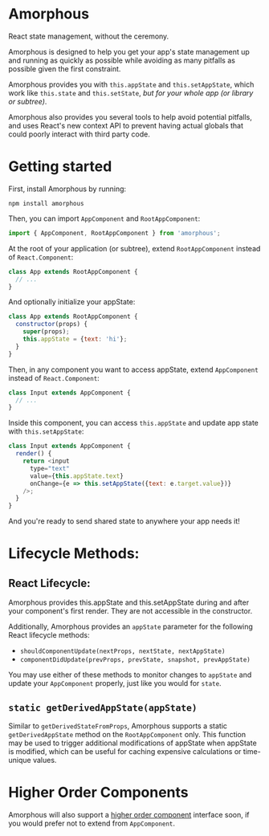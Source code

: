 # Amorphous

React state management, without the ceremony.

Amorphous is designed to help you get your app's state management up and
running as quickly as possible while avoiding as many pitfalls as possible
given the first constraint.

Amorphous provides you with `this.appState` and `this.setAppState`, which
work like `this.state` and `this.setState`, *but for your whole app (or
library or subtree)*.

Amorphous also provides you several tools to help avoid potential pitfalls,
and uses React's new context API to prevent having actual globals that could
poorly interact with third party code.


# Getting started

First, install Amorphous by running:

```
npm install amorphous
```

Then, you can import `AppComponent` and `RootAppComponent`:

```javascript
import { AppComponent, RootAppComponent } from 'amorphous';
```

At the root of your application (or subtree), extend
`RootAppComponent` instead of `React.Component`:

```javascript
class App extends RootAppComponent {
  // ...
}
```

And optionally initialize your appState:

```javascript
class App extends RootAppComponent {
  constructor(props) {
    super(props);
    this.appState = {text: 'hi'};
  }
}
```

Then, in any component you want to access appState, extend `AppComponent`
instead of `React.Component`:

```javascript
class Input extends AppComponent {
  // ...
}
```

Inside this component, you can access `this.appState` and update app state
with `this.setAppState`:

```javascript
class Input extends AppComponent {
  render() {
    return <input
      type="text"
      value={this.appState.text}
      onChange={e => this.setAppState({text: e.target.value})}
    />;
  }
}
```

And you're ready to send shared state to anywhere your app needs it!


# Lifecycle Methods:

## React Lifecycle:

Amorphous provides this.appState and this.setAppState during and after
your component's first render. They are not accessible in the constructor.

Additionally, Amorphous provides an `appState` parameter for the following
React lifecycle methods:

 * `shouldComponentUpdate(nextProps, nextState, nextAppState)`
 * `componentDidUpdate(prevProps, prevState, snapshot, prevAppState)`

You may use either of these methods to monitor changes to `appState`
and update your `AppComponent` properly, just like you would for `state`.

## `static getDerivedAppState(appState)`

Similar to `getDerivedStateFromProps`, Amorphous supports a static
`getDerivedAppState` method on the `RootAppComponent` only. This
function may be used to trigger additional modifications of appState
when appState is modified, which can be useful for caching expensive
calculations or time-unique values.


# Higher Order Components

Amorphous will also support a [higher order component][hoc] interface soon,
if you would prefer not to extend from `AppComponent`.


[hoc]: https://reactjs.org/docs/higher-order-components.html

